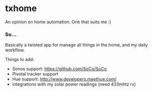 txhome
======

An opinion on home automation. One that suits me :)


### So...

Basically a twisted app for manage all things in the home, and my daily workflow.


Things to add:

* Sonos support:  https://github.com/SoCo/SoCo
* Pivotal tracker support
* Hue support: http://www.developers.meethue.com/
* integrations with my solar power readings (need 433mhtz rx)
